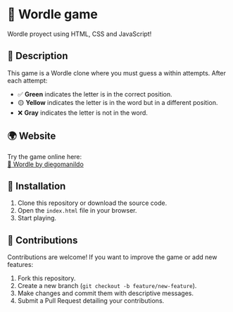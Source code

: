 # 📜 Wordle game

Wordle proyect using HTML, CSS and JavaScript!

## 📝 Description
This game is a Wordle clone where you must guess a within attempts. After each attempt:
- ✅ **Green** indicates the letter is in the correct position.
- 🟡 **Yellow** indicates the letter is in the word but in a different position.
- ❌ **Gray** indicates the letter is not in the word.

## 🌍 Website
Try the game online here:  
[🔗 Wordle by diegomanildo](https://diegomanildo.github.io/Wordle/)

## 🚀 Installation
1. Clone this repository or download the source code.
2. Open the `index.html` file in your browser.
3. Start playing.

## 🤝 Contributions
Contributions are welcome! If you want to improve the game or add new features:
1. Fork this repository.
2. Create a new branch (`git checkout -b feature/new-feature`).
3. Make changes and commit them with descriptive messages.
4. Submit a Pull Request detailing your contributions.